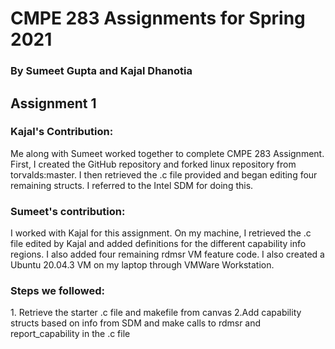 <h1>CMPE 283 Assignments for Spring 2021</h1>
<h3>By Sumeet Gupta and Kajal Dhanotia</h3>

<h2>Assignment 1</h2>

<h3>Kajal's Contribution:</h3>
Me along with Sumeet worked together to complete CMPE 283 Assignment. First, I created the GitHub repository and forked linux repository from torvalds:master. I then retrieved the .c file provided and began editing four remaining structs. I referred to the Intel SDM for doing this.

<h3>Sumeet's contribution:</h3>
I worked with Kajal for this assignment. On my machine, I retrieved the .c file edited by Kajal and added definitions for the different capability info regions. I also added four remaining rdmsr VM feature code. I also created a Ubuntu 20.04.3 VM on my laptop through VMWare Workstation. 

<h3>Steps we followed:</h3>
1. Retrieve the starter .c file and makefile from canvas
2.Add capability structs based on info from SDM and make calls to rdmsr and report_capability in the .c file

